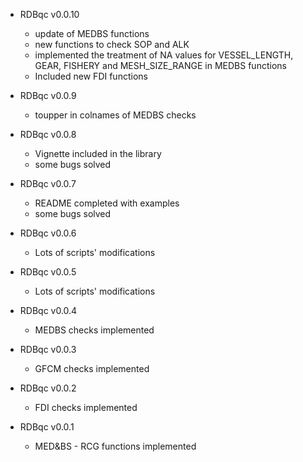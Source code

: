 - RDBqc v0.0.10
  - update of MEDBS functions
  - new functions to check SOP and ALK
  - implemented the treatment of NA values for VESSEL_LENGTH, GEAR, FISHERY and MESH_SIZE_RANGE in MEDBS functions 
  - Included new FDI functions
- RDBqc v0.0.9
  - toupper in colnames of MEDBS checks 
  
- RDBqc v0.0.8
  - Vignette included in the library
  - some bugs solved

- RDBqc v0.0.7
  - README completed with examples
  - some bugs solved

- RDBqc v0.0.6
  - Lots of scripts' modifications

- RDBqc v0.0.5
  - Lots of scripts' modifications

- RDBqc v0.0.4
  - MEDBS checks implemented

- RDBqc v0.0.3
  - GFCM checks implemented 

- RDBqc v0.0.2
  - FDI checks implemented 

- RDBqc v0.0.1
  - MED&BS - RCG functions implemented
